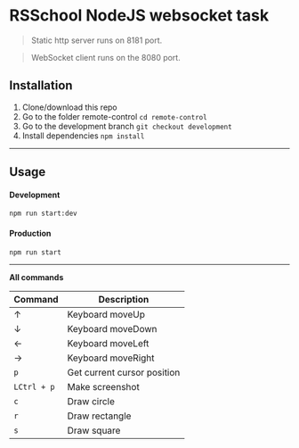 # RSSchool NodeJS websocket task
> Static http server runs on 8181 port.

> WebSocket client runs on the 8080 port.

## Installation
1. Clone/download this repo
2. Go to the folder remote-control `cd remote-control`
3. Go to the development branch `git checkout development`
4. Install dependencies `npm install`

---

## Usage
#### Development
`npm run start:dev`
#### Production
`npm run start`

---

**All commands**

Command | Description
--- | ---
&#8593; | Keyboard moveUp
&#8595; | Keyboard moveDown
&#8592; | Keyboard moveLeft
&#8594; | Keyboard moveRight
`p`| Get current cursor position
`LCtrl + p`| Make screenshot
`c` | Draw circle
`r`| Draw rectangle
`s`| Draw square
